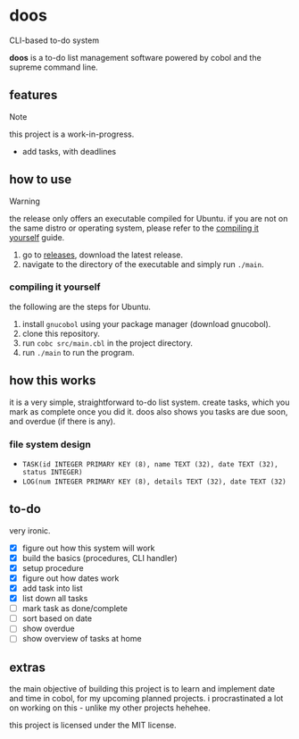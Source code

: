 # doos

CLI-based to-do system

**doos** is a to-do list management software powered by cobol and the supreme command line.

## features

> [!NOTE]
> this project is a work-in-progress.

- add tasks, with deadlines

## how to use

> [!WARNING]
> the release only offers an executable compiled for Ubuntu. if you are not on the same distro or operating system, please refer to the [compiling it yourself](#compiling-it-yourself) guide.

1. go to [releases](https://github.com/theluqmn/doos/releases/latest), download the latest release.
2. navigate to the directory of the executable and simply run `./main`.

### compiling it yourself

the following are the steps for Ubuntu.

1. install `gnucobol` using your package manager (download gnucobol).
2. clone this repository.
3. run `cobc src/main.cbl` in the project directory.
4. run `./main` to run the program.

## how this works

it is a very simple, straightforward to-do list system. create tasks, which you mark as complete once you did it. doos also shows you tasks are due soon, and overdue (if there is any).

### file system design

- `TASK(id INTEGER PRIMARY KEY (8), name TEXT (32), date TEXT (32), status INTEGER)`
- `LOG(num INTEGER PRIMARY KEY (8), details TEXT (32), date TEXT (32)`

## to-do

very ironic.

- [x] figure out how this system will work
- [x] build the basics (procedures, CLI handler)
- [x] setup procedure
- [x] figure out how dates work
- [x] add task into list
- [x] list down all tasks
- [ ] mark task as done/complete
- [ ] sort based on date
- [ ] show overdue
- [ ] show overview of tasks at home

## extras

the main objective of building this project is to learn and implement date and time in cobol, for my upcoming planned projects. i procrastinated a lot on working on this - unlike my other projects hehehee.

this project is licensed under the MIT license.
